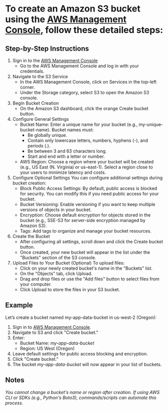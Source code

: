 # To create an Amazon S3 bucket using the [AWS Management Console](https://aws.amazon.com/s3/), follow these detailed steps:

## Step-by-Step Instructions

1. Sign in to the [AWS Management Console](https://aws.amazon.com/s3/)
	* Go to the AWS Management Console and log in with your credentials.
2. Navigate to the S3 Service
	* In the AWS Management Console, click on Services in the top-left corner.
	* Under the Storage category, select S3 to open the Amazon S3 console.
3. Begin Bucket Creation
	* On the Amazon S3 dashboard, click the orange Create bucket button.
4. Configure General Settings
	* Bucket Name: Enter a unique name for your bucket (e.g., my-unique-bucket-name). Bucket names must:
		* Be globally unique.
		* Contain only lowercase letters, numbers, hyphens (-), and periods (.).
		* Be between 3 and 63 characters long.
		* Start and end with a letter or number.
	* AWS Region: Choose a region where your bucket will be created (e.g., US East (N. Virginia) or us-east-1). Select a region close to your users to minimize latency and costs.
5. Configure Optional Settings
You can configure additional settings during bucket creation:
	* Block Public Access Settings: By default, public access is blocked for security. You can modify this if you need public access for your bucket.
	* Bucket Versioning: Enable versioning if you want to keep multiple versions of objects in your bucket.
	* Encryption: Choose default encryption for objects stored in the bucket (e.g., SSE-S3 for server-side encryption managed by Amazon S3).
	* Tags: Add tags to organize and manage your bucket resources.
6. Create the Bucket
	* After configuring all settings, scroll down and click the Create bucket button.
	* Once created, your new bucket will appear in the list under the "Buckets" section of the S3 console.
7. Upload Files to Your Bucket (Optional)
To upload files:
	* Click on your newly created bucket's name in the "Buckets" list.
	* On the "Objects" tab, click Upload.
	* Drag and drop files or use the "Add files" button to select files from your computer.
	* Click Upload to store the files in your S3 bucket.
	
## Example
Let’s create a bucket named my-app-data-bucket in us-west-2 (Oregon):
1. Sign in to [AWS Management Console](https://aws.amazon.com/s3/).
2. Navigate to S3 and click "Create bucket."
3. Enter:
	* Bucket Name: _my-app-data-bucket_
	* Region: US West (Oregon)
4. Leave default settings for public access blocking and encryption.
5. Click "Create bucket."
6. The bucket _my-app-data-bucket_ will now appear in your list of buckets.

## Notes
_You cannot change a bucket's name or region after creation._
_If using AWS CLI or SDKs (e.g., Python's Boto3), commands/scripts can automate this process._

